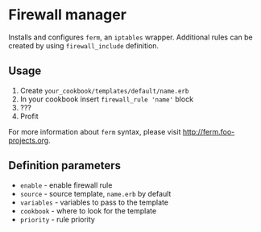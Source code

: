 # Firewall manager

Installs and configures `ferm`, an `iptables` wrapper.
Additional rules can be created by using `firewall_include` definition.

## Usage

1. Create `your_cookbook/templates/default/name.erb`
2. In your cookbook insert `firewall_rule 'name'` block
3. ???
4. Profit

For more information about `ferm` syntax, please visit
http://ferm.foo-projects.org.

## Definition parameters

* `enable` - enable firewall rule
* `source` - source template, `name.erb` by default
* `variables` - variables to pass to the template
* `cookbook` - where to look for the template
* `priority` - rule priority

